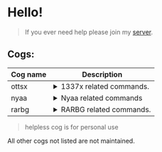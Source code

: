 # Hello!
> If you ever need help please join my [server](https://discord.com/invite/ChS8MZDPRA).

## Cogs:
| Cog name | Description |
| --- | --- |
|ottsx|<details><summary>1337x related commands.</summary>Includes a `ban` section, `quicksearch`, `search`, and `smartlink` to fetch info from a 1337x page.</details>  |
|nyaa|<details><summary>Nyaa related commands</summary>Includes a `search` and `smartlink` feature to fetch info from a Nyaa page.</details>|
|rarbg|<details><summary>RARBG related commands.</summary>Only has a `search` command at the moment.</details>|

> helpless cog is for personal use

All other cogs not listed are not maintained.